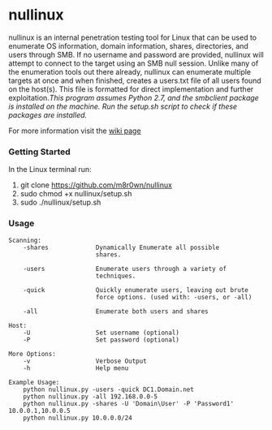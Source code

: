# nullinux

nullinux is an internal penetration testing tool for Linux that can be used to enumerate OS information, domain information, shares, directories, and users through SMB. If no username and password are provided, nullinux will attempt to connect to the target using an SMB null session. Unlike many of the enumeration tools out there already, nullinux can enumerate multiple targets at once and when finished, creates a users.txt file of all users found on the host(s). This file is formatted for direct implementation and further exploitation._This program assumes Python 2.7, and the smbclient package is installed on the machine. Run the setup.sh script to check if these packages are installed._

For more information visit the [wiki page](https://github.com/m8r0wn/nullinux/wiki)

### Getting Started
In the Linux terminal run:
1. git clone https://github.com/m8r0wn/nullinux
2. sudo chmod +x nullinux/setup.sh
3. sudo ./nullinux/setup.sh

### Usage
    Scanning:
        -shares             Dynamically Enumerate all possible
                            shares.
    
        -users              Enumerate users through a variety of
                            techniques.
    
        -quick              Quickly enumerate users, leaving out brute
                            force options. (used with: -users, or -all)
    
        -all                Enumerate both users and shares
    
    Host:
        -U                  Set username (optional)
        -P                  Set password (optional)
    
    More Options:
        -v                  Verbose Output
        -h                  Help menu
    
    Example Usage:
        python nullinux.py -users -quick DC1.Domain.net
        python nullinux.py -all 192.168.0.0-5
        python nullinux.py -shares -U 'Domain\User' -P 'Password1' 10.0.0.1,10.0.0.5
        python nullinux.py 10.0.0.0/24 
